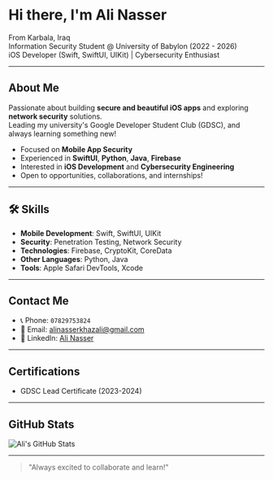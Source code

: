 # Hi there, I'm Ali Nasser 

From Karbala, Iraq  
Information Security Student @ University of Babylon (2022 - 2026)  
iOS Developer (Swift, SwiftUI, UIKit) | Cybersecurity Enthusiast  

---

## About Me
Passionate about building **secure and beautiful iOS apps** and exploring **network security** solutions.  
Leading my university's Google Developer Student Club (GDSC), and always learning something new!

- Focused on **Mobile App Security**
- Experienced in **SwiftUI**, **Python**, **Java**, **Firebase**
- Interested in **iOS Development** and **Cybersecurity Engineering**
- Open to opportunities, collaborations, and internships!

---

## 🛠️ Skills
- **Mobile Development**: Swift, SwiftUI, UIKit
- **Security**: Penetration Testing, Network Security
- **Technologies**: Firebase, CryptoKit, CoreData
- **Other Languages**: Python, Java
- **Tools**: Apple Safari DevTools, Xcode

---

## Contact Me
- 📞 Phone: `07829753824`
- 📧 Email: [alinasserkhazali@gmail.com](mailto:alinasserkhazali@gmail.com)
- 🔗 LinkedIn: [Ali Nasser](https://www.linkedin.com/in/ali-nasser-dev)

---

##  Certifications
- GDSC Lead Certificate (2023-2024)

---

##  GitHub Stats
![Ali's GitHub Stats](https://github-readme-stats.vercel.app/api?username=a360n&show_icons=true&theme=tokyonight)

---

> "Always excited to collaborate and learn!" 
